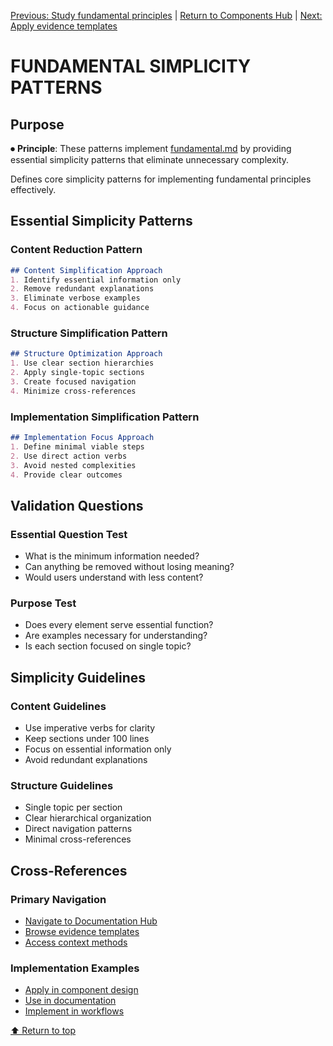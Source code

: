 
[Previous: Study fundamental principles](../../principles/fundamental.md) | [Return to Components Hub](README.md) | [Next: Apply evidence templates](fundamental-evidence-templates.md)

# FUNDAMENTAL SIMPLICITY PATTERNS

## Purpose

⏺ **Principle**: These patterns implement [fundamental.md](../../principles/fundamental.md) by providing essential simplicity patterns that eliminate unnecessary complexity.

Defines core simplicity patterns for implementing fundamental principles effectively.

## Essential Simplicity Patterns

### Content Reduction Pattern
```markdown
## Content Simplification Approach
1. Identify essential information only
2. Remove redundant explanations
3. Eliminate verbose examples
4. Focus on actionable guidance
```

### Structure Simplification Pattern
```markdown
## Structure Optimization Approach
1. Use clear section hierarchies
2. Apply single-topic sections
3. Create focused navigation
4. Minimize cross-references
```

### Implementation Simplification Pattern
```markdown
## Implementation Focus Approach
1. Define minimal viable steps
2. Use direct action verbs
3. Avoid nested complexities
4. Provide clear outcomes
```

## Validation Questions

### Essential Question Test
- What is the minimum information needed?
- Can anything be removed without losing meaning?
- Would users understand with less content?

### Purpose Test
- Does every element serve essential function?
- Are examples necessary for understanding?
- Is each section focused on single topic?

## Simplicity Guidelines

### Content Guidelines
- Use imperative verbs for clarity
- Keep sections under 100 lines
- Focus on essential information only
- Avoid redundant explanations

### Structure Guidelines
- Single topic per section
- Clear hierarchical organization
- Direct navigation patterns
- Minimal cross-references

## Cross-References

### Primary Navigation
- [Navigate to Documentation Hub](../philosophy/index.md)
- [Browse evidence templates](fundamental-evidence-templates.md)
- [Access context methods](fundamental-context-methods.md)

### Implementation Examples
- [Apply in component design](modular-design-patterns.md)
- [Use in documentation](communication-templates.md)
- [Implement in workflows](workflow-phases.md)

[⬆ Return to top](#fundamental-simplicity-patterns)
